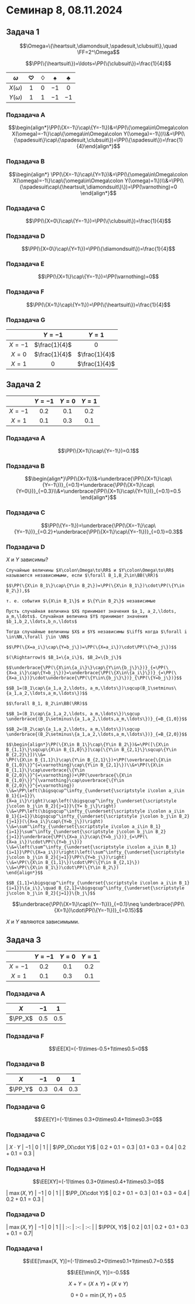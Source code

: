 # Семинар 8, 08.11.2024

## Задача 1

$$\Omega=\{\heartsuit,\diamondsuit,\spadesuit,\clubsuit\},\quad \FF=2^\Omega$$

$$\PP(\{\heartsuit\})=\ldots=\PP(\{\clubsuit\})=\frac{1}{4}$$

| $\omega$ | $\heartsuit$ | $\diamondsuit$ | $\spadesuit$ | $\clubsuit$ |
| :-: | :-: | :-: | :-: | :-: |
| $X(\omega)$ | $1$ | $0$ | $-1$ | $0$ |
| $Y(\omega)$ | $1$ | $1$ | $-1$ | $-1$ | 

### Подзадача А

$$\begin{align*}\PP(\{X=-1\}\cap\{Y=-1\})&=\PP(\{\omega\in\Omega\colon X(\omega)=-1\}\cap\{\omega\in\Omega\colon Y(\omega)=-1\})\\&=\PP(\{\spadesuit\}\cap\{\spadesuit,\clubsuit\})=\PP(\{\spadesuit\})=\frac{1}{4}\end{align*}$$

### Подзадача B

$$\begin{align*}
\PP(\{X=-1\}\cap\{Y=1\})&=\PP(\{\omega\in\Omega\colon X(\omega)=-1\}\cap\{\omega\in\Omega\colon Y(\omega)=1\})\\&=\PP(\{\spadesuit\cap\{\heartsuit,\diamondsuit\}\})=\PP(\varnothing)=0
\end{align*}$$

### Подзадача C

$$\PP(\{X=0\}\cap\{Y=-1\})=\PP(\{\clubsuit\})=\frac{1}{4}$$

### Подзадача D

$$\PP(\{X=0\}\cap\{Y=1\})=\PP(\{\diamondsuit\})=\frac{1}{4}$$

### Подзадача E

$$\PP(\{X=1\}\cap\{Y=-1\})=\PP(\varnothing)=0$$

### Подзадача F

$$\PP(\{X=1\}\cap\{Y=1\})=\PP(\{\heartsuit\})=\frac{1}{4}$$

### Подзадача G

| | $Y=-1$ | $Y=1$ | 
| :-: | :-: | :-: |
| $X=-1$ | $\frac{1}{4}$ | $0$ |
| $X=0$ | $\frac{1}{4}$ | $\frac{1}{4}$ |
| $X=1$ | $0$ | $\frac{1}{4}$ |

## Задача 2

| | $Y=-1$ | $Y=0$ | $Y=1$ |
| :-: | :-: | :-: | :-: | 
| $X=-1$ | $0.2$ | $0.1$ | $0.2$ |
| $X=1$ | $0.1$ | $0.3$ | $0.1$ |

### Подзадача А

$$\PP(\{X=1\}\cap\{Y=-1\})=0.1$$

### Подзадача B

$$\begin{align*}\PP(\{X=1\})&=\underbrace{\PP(\{X=1\}\cap\{Y=-1\})}_{=0.1}+\underbrace{\PP(\{X=1\}\cap\{Y=0\})}_{=0.3}\\&+\underbrace{\PP(\{X=1\}\cap\{Y=1\})}_{=0.1}=0.5
\end{align*}$$

### Подзадача С

$$\PP(\{Y=-1\})=\underbrace{\PP(\{X=-1\}\cap\{Y=-1\})}_{=0.2}+\underbrace{\PP(\{X=1\}\cap\{Y=-1\})}_{=0.1}=0.3$$

### Подзадача D

$X$ и $Y$ зависимы?

```{prf:definition}
Случайные величины $X\colon\Omega\to\RR$ и $Y\colon\Omega\to\RR$ называются независимыми, если $\forall B_1,B_2\in\BB(\RR)$

$$\PP(\{X\in B_1\}\cap\{Y\in B_2\})=\PP(\{X\in B_1\})\cdot\PP(\{Y\in B_2\}),$$

т. е. события $\{X\in B_1\}$ и $\{Y\in B_2\}$ независимые
```

```{prf:theorem} Критерий независимости в дискретном случае
Пусть случайная величина $X$ принимает значения $a_1, a_2,\ldots, a_m,\ldots$. Случайная величина $Y$ принимает значения $b_1,b_2,\ldots,b_n,\ldots$

Тогда случайные величины $X$ и $Y$ независимы $\iff$ когда $\forall i \in\NN,\forall j\in \NN$

$$\PP(\{X=a_i\}\cap\{Y=b_j\})=\PP(\{X=a_i\})\cdot\PP(\{Y=b_j\})$$
```

```{prf:proof}
$(\Rightarrow)$ $B_1=\{a_i\}$, $B_2=\{b_j\}$

$$\underbrace{\PP(\{X\in\{a_i\}\}\cap\{Y\in\{b_j\}\})}_{=\PP(\{X=a_i\}\cap\{Y=b_j\})}=\underbrace{\PP(\{X\in\{a_i\}\})}_{=\PP(\{X=a_i\})}\cdot\underbrace{\PP(\{Y\in\{b_j\}\})}_{\PP(\{Y=b_j\})}$$

$$B_1=(B_1\cap\{a_1,a_2,\ldots, a_m,\ldots\})\sqcup(B_1\setminus\{a_1,a_2,\ldots,a_m,\ldots\})$$

$$\forall B_1, B_2\in\BB(\RR)$$

$$B_1=(B_1\cap\{a_1,a_2,\ldots, a_m,\ldots\})\sqcup \underbrace{(B_1\setminus\{a_1,a_2,\ldots,a_m,\ldots\})}_{=B_{1,0}}$$

$$B_2=(B_2\cap\{a_1,a_2,\ldots, a_m,\ldots\})\sqcup \underbrace{(B_2\setminus\{a_1,a_2,\ldots,a_m,\ldots\})}_{=B_{2,0}}$$

$$\begin{align*}\PP(\{X\in B_1\}\cap\{Y\in B_2\})&=\PP([\{X\in B_{1,1}\}\sqcup\{X\in B_{1,0}\}]\cap[\{Y\in B_{2,1}\}\sqcup\{Y\in B_{2,2}\}])\\&=
\PP(\{X\in B_{1,1}\}\cap\{Y\in B_{2,1}\})+\PP(\overbrace{\{X\in B_{1,0}\}}^{=\varnothing}\cap\{Y\in B_{2,1}\})\\&+\PP(\{X\in B_{1,1}\}\cap\overbrace{\{Y\in B_{2,0}\}}^{=\varnothing})+\PP(\overbrace{\{X\in B_{1,0}\}}^{\varnothing}\cap\overbrace{\{Y\in B_{2,0}\}}^{=\varnothing})
\\&=\PP\left(\bigsqcup^\infty_{\underset{\scriptstyle i\colon a_i\in B_1}{i=1}}\{X=a_i\}\right)\cap\left(\bigsqcup^\infty_{\underset{\scriptstyle j\colon b_j\in B_2}{j=1}}\{Y= b_j\}\right)
\\&=\PP\left(\bigsqcup^\infty_{\underset{\scriptstyle i\colon a_i\in B_1}{i=1}}\bigsqcup^\infty_{\underset{\scriptstyle j\colon b_j\in B_2}{j=1}}(\{X=a_i\}\cap\{Y=b_j\})\right)
\\&=\sum^\infty_{\underset{\scriptstyle i\colon a_i\in B_1}{i=1}}\sum^\infty_{\underset{\scriptstyle j\colon b_j\in B_2}{j=1}}\underbrace{\PP(\{X=a_i\}\cap\{Y=b_j\})}_{=\PP(\{X=a_i\})\cdot\PP(\{Y=b_j\})}
\\&=\left(\sum^\infty_{\underset{\scriptstyle i\colon a_i\in B_1}{i=1}}\PP(\{X=a_i\})\right)\left(\sum^\infty_{\underset{\scriptstyle j\colon b_j\in B_2}{j=1}}\PP(\{Y=b_j\})\right)
\\&=\PP(\{X\in B_{1,1}\})\cdot\PP(\{Y\in B_{2,1}\})
\\&=\PP(\{X\in B_1\})\cdot\PP(\{Y\in B_2\})
\end{align*}$$

$$B_{1,1}=\bigsqcup^\infty_{\underset{\scriptstyle i\colon a_i\in B_1}{i=1}}\{a_i\},\quad B_{2,1}=\bigsqcup^\infty_{\underset{\scriptstyle j\colon b_j\in B_2}{j=1}}\{b_j\}$$
```

$$\underbrace{\PP(\{X=1\}\cap\{Y=-1\})}_{=0.1}\neq \underbrace{\PP(\{X=1\})\cdot\PP(\{Y=-1\})}_{=0.15}$$

$X$ и $Y$ являются зависимыми.

## Задача 3 

| | $Y=-1$ | $Y=0$ | $Y=1$ |
| :-: | :-: | :-: | :-: | 
| $X=-1$ | $0.2$ | $0.1$ | $0.2$ |
| $X=1$ | $0.1$ | $0.3$ | $0.1$ |

### Подзадача A

| $X$ | $-1$ | $1$ |
| :-: | :-: | :-: |
| $\PP_X$ | $0.5$ | $0.5$ | 

### Подзадача F

$$\EE[X]=(-1)\times-0.5+1\times0.5=0$$

### Подзадача B

| $X$ | $-1$ | $0$ | $1$ |
| :-: | :-: | :-: | :-: |
| $\PP_Y$ | $0.3$ | $0.4$ | $0.3$ |

### Подзадача G

$$\EE[Y]=(-1)\times 0.3+0\times0.4+1\times0.3=0$$

### Подзадача С 

| $X\cdot Y$ | $-1$ | $0$ | $1$ |
| $\PP_{X\cdot Y}$ | $0.2+0.1=0.3$ | $0.1+0.3=0.4$ | $0.2+0.1=0.3$ | 

### Подзадача H 

$$\EE[XY]=(-1)\times 0.3+0\times0.4+1\times0.3=0$$

| $\max(X,Y)$ | $-1$ | $0$ | $1$ |
| $\PP_{X\cdot Y}$ | $0.2+0.1=0.3$ | $0.1+0.3=0.4$ | $0.2+0.1=0.3$ |

### Подзадача D 

| $\max(X, Y)$ | $-1$ | $0$ | $1$ |
| :-: | :-: | :-: |
| $\PP(X, Y)$ | $0.2$ | $0.1$ | $0.2+0.1+0.3+0.1=0.7$|

### Подзадача I 

$$\EE[\max(X, Y)]=(-1)\times0.2+0\times0.1+1\times0.7=0.5$$

$$\EE[\min(X, Y)]=-0.5$$

$$X+Y=(X\land Y)+(X\lor Y)$$

$$0+0=\min(X,Y)+0.5$$